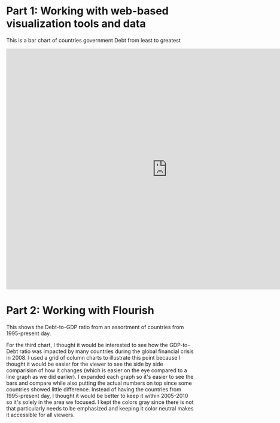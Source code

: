 # Part 1: Working with web-based visualization tools and data

This is a bar chart of countries government Debt from least to greatest

<iframe src="https://data.oecd.org/chart/6gM3" width="860" height="645" style="border: 0" mozallowfullscreen="true" webkitallowfullscreen="true" allowfullscreen="true"><a href="https://data.oecd.org/chart/6gM3" target="_blank">OECD Chart: General government debt, Total, % of GDP, Annual, 2015</a></iframe>


# Part 2: Working with Flourish

This shows the Debt-to-GDP ratio from an assortment of countries from 1995-present day.

<div class="flourish-embed flourish-chart" data-src="visualisation/5290137"><script src="https://public.flourish.studio/resources/embed.js"></script></div>

For the third chart, I thought it would be interested to see how the GDP-to-Debt ratio was impacted by many countries during the global financial crisis in 2008. I used a grid of column charts to illustrate this point because I thought it would be easier for the viewer to see the side by side comparision of how it changes (which is easier on the eye compared to a line graph as we did earlier). I expanded each graph so it's easier to see the bars and compare while also putting the actual numbers on top since some countries showed little difference. Instead of having the countries from 1995-present day, I thought it would be better to keep it within 2005-2010 so it's solely in the area we focused. I kept the colors gray since there is not that particularly needs to be emphasized and keeping it color neutral makes it accessible for all viewers. 


<div class="flourish-embed flourish-chart" data-src="visualisation/5290480"><script src="https://public.flourish.studio/resources/embed.js"></script></div>


